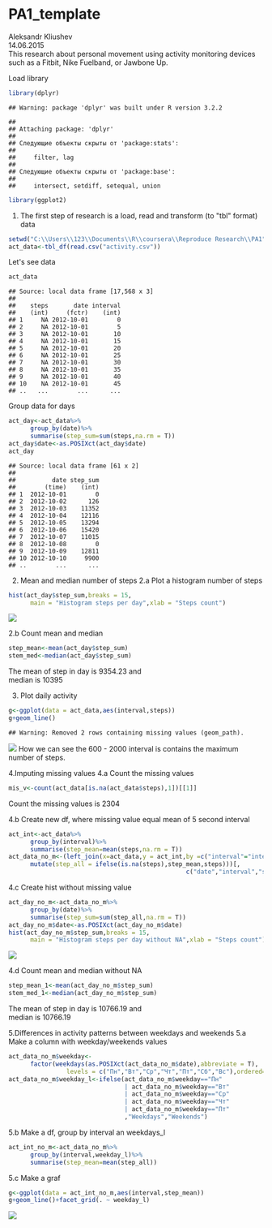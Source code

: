 # PA1_template
Aleksandr Kliushev  
14.06.2015  
This research  about personal movement using activity monitoring devices such as a Fitbit, Nike Fuelband, or Jawbone Up.

Load library

```r
library(dplyr)
```

```
## Warning: package 'dplyr' was built under R version 3.2.2
```

```
## 
## Attaching package: 'dplyr'
## 
## Следующие объекты скрыты от 'package:stats':
## 
##     filter, lag
## 
## Следующие объекты скрыты от 'package:base':
## 
##     intersect, setdiff, setequal, union
```

```r
library(ggplot2)
```

1. The first step of research is a load, read and transform (to "tbl" format) data

```r
setwd("C:\\Users\\123\\Documents\\R\\coursera\\Reproduce Research\\PA1")
act_data<-tbl_df(read.csv("activity.csv"))
```
Let's see data

```r
act_data
```

```
## Source: local data frame [17,568 x 3]
## 
##    steps       date interval
##    (int)     (fctr)    (int)
## 1     NA 2012-10-01        0
## 2     NA 2012-10-01        5
## 3     NA 2012-10-01       10
## 4     NA 2012-10-01       15
## 5     NA 2012-10-01       20
## 6     NA 2012-10-01       25
## 7     NA 2012-10-01       30
## 8     NA 2012-10-01       35
## 9     NA 2012-10-01       40
## 10    NA 2012-10-01       45
## ..   ...        ...      ...
```
Group data for days

```r
act_day<-act_data%>%
      group_by(date)%>%
      summarise(step_sum=sum(steps,na.rm = T))
act_day$date<-as.POSIXct(act_day$date)
act_day
```

```
## Source: local data frame [61 x 2]
## 
##          date step_sum
##        (time)    (int)
## 1  2012-10-01        0
## 2  2012-10-02      126
## 3  2012-10-03    11352
## 4  2012-10-04    12116
## 5  2012-10-05    13294
## 6  2012-10-06    15420
## 7  2012-10-07    11015
## 8  2012-10-08        0
## 9  2012-10-09    12811
## 10 2012-10-10     9900
## ..        ...      ...
```

2. Mean and median number of steps
2.a Plot a histogram number of steps

```r
hist(act_day$step_sum,breaks = 15,
      main = "Histogram steps per day",xlab = "Steps count")  
```

![](PA1_template_files/figure-html/unnamed-chunk-5-1.png) 

2.b Count mean and median 

```r
step_mean<-mean(act_day$step_sum)
stem_med<-median(act_day$step_sum)
```
The mean of step in day is 9354.23 and  
median is 10395

3. Plot daily activity

```r
g<-ggplot(data = act_data,aes(interval,steps))
g+geom_line()
```

```
## Warning: Removed 2 rows containing missing values (geom_path).
```

![](PA1_template_files/figure-html/unnamed-chunk-7-1.png) 
How we can see the 600 - 2000 interval is contains the maximum number of steps.

4.Imputing missing values
4.a Count the missing values

```r
mis_v<-count(act_data[is.na(act_data$steps),1])[[1]]
```
Count the missing values is 2304

4.b Create new df, where missing value equal mean of 5 second interval

```r
act_int<-act_data%>%
      group_by(interval)%>%
      summarise(step_mean=mean(steps,na.rm = T))
act_data_no_m<-(left_join(x=act_data,y = act_int,by =c("interval"="interval"))%>%
      mutate(step_all = ifelse(is.na(steps),step_mean,steps)))[,
                                                 c("date","interval","step_all")]
```
4.c Create hist without missing value

```r
act_day_no_m<-act_data_no_m%>%
      group_by(date)%>%
      summarise(step_sum=sum(step_all,na.rm = T))
act_day_no_m$date<-as.POSIXct(act_day_no_m$date)
hist(act_day_no_m$step_sum,breaks = 15,
      main = "Histogram steps per day without NA",xlab = "Steps count")
```

![](PA1_template_files/figure-html/unnamed-chunk-10-1.png) 

4.d Count mean and median without NA

```r
step_mean_1<-mean(act_day_no_m$step_sum)
stem_med_1<-median(act_day_no_m$step_sum)
```
The mean of step in day is 10766.19 and  
median is 10766.19

5.Differences in activity patterns between weekdays and weekends
5.a Make a column with weekday/weekends values

```r
act_data_no_m$weekday<-
      factor(weekdays(as.POSIXct(act_data_no_m$date),abbreviate = T),
                levels = c("Пн","Вт","Ср","Чт","Пт","Сб","Вс"),ordered=TRUE) 
act_data_no_m$weekday_l<-ifelse(act_data_no_m$weekday=="Пн"
                                | act_data_no_m$weekday=="Вт"
                                | act_data_no_m$weekday=="Ср"
                                | act_data_no_m$weekday=="Чт"
                                | act_data_no_m$weekday=="Пт"
                                ,"Weekdays","Weekends")
```
5.b Make a df, group by interval an weekdays_l

```r
act_int_no_m<-act_data_no_m%>%
      group_by(interval,weekday_l)%>%
      summarise(step_mean=mean(step_all))
```
5.c Make a graf

```r
g<-ggplot(data = act_int_no_m,aes(interval,step_mean))
g+geom_line()+facet_grid(. ~ weekday_l)
```

![](PA1_template_files/figure-html/unnamed-chunk-14-1.png) 




